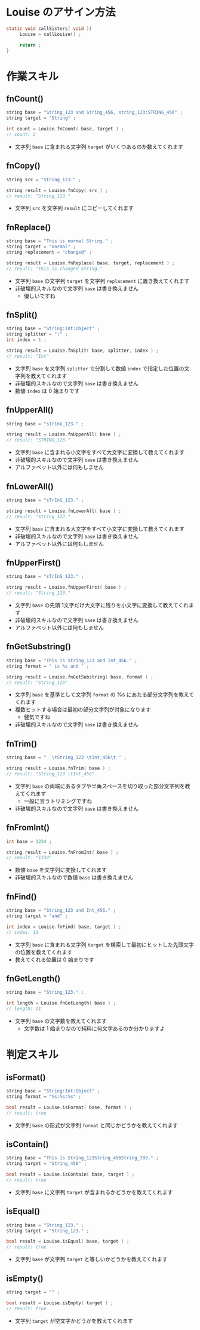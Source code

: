 # Louise のアサイン方法
```c
static void callSisters( void ){
     Louise = callLouise() ;

     return ;
}
```

# 作業スキル
## fnCount()
```c
string base = "String_123 and String_456, string_123:STRING_456" ;
string target = "String" ;

int count = Louise.fnCount( base, target ) ;
// count: 2
```
* 文字列 `base` に含まれる文字列 `target` がいくつあるのか数えてくれます

## fnCopy()
```c
string src = "String_123." ;

string result = Louise.fnCopy( src ) ;
// result: "String_123."
```
* 文字列 `src` を文字列 `result` にコピーしてくれます

## fnReplace()
```c
string base = "This is normal String." ;
string target = "normal" ;
string replacement = "changed" ;

string result = Louise.fnReplace( base, target, replacement ) ;
// result: "This is changed String."
```
* 文字列 `base` の文字列 `target` を文字列 `replacement` に置き換えてくれます
* 非破壊的スキルなので文字列 `base` は書き換えません
  * 優しいですね

## fnSplit()
```c
string base = "String:Int:Object" ;
string splitter = ":" ;
int index = 1 ;

string result = Louise.fnSplit( base, splitter, index ) ;
// result: "Int"
```
* 文字列 `base` を文字列 `splitter` で分割して数値 `index` で指定した位置の文字列を教えてくれます
* 非破壊的スキルなので文字列 `base` は書き換えません
* 数値 `index` は 0 始まりです

## fnUpperAll()
```c
string base = "sTrInG_123." ;

string result = Louise.fnUpperAll( base ) ;
// result: "STRING_123."
```
* 文字列 `base` に含まれる小文字をすべて大文字に変換して教えてくれます
* 非破壊的スキルなので文字列 `base` は書き換えません
* アルファベット以外には何もしません

## fnLowerAll()
```c
string base = "sTrInG_123." ;

string result = Louise.fnLowerAll( base ) ;
// result: "string_123."
```
* 文字列 `base` に含まれる大文字をすべて小文字に変換して教えてくれます
* 非破壊的スキルなので文字列 `base` は書き換えません
* アルファベット以外には何もしません

## fnUpperFirst()
```c
string base = "sTrInG_123." ;

string result = Louise.fnUpperFirst( base ) ;
// result: "String_123."
```
* 文字列 `base` の先頭 1文字だけ大文字に残りを小文字に変換して教えてくれます
* 非破壊的スキルなので文字列 `base` は書き換えません
* アルファベット以外には何もしません

## fnGetSubstring()
```c
string base = "This is String_123 and Int_456." ;
string format = " is %s and " ;

string result = Louise.fnGetSubstring( base, format ) ;
// result: "String_123"
```
* 文字列 `base` を基準として文字列 `format` の %s にあたる部分文字列を教えてくれます
* 複数ヒットする場合は最初の部分文字列が対象になります
  * 健気ですね
* 非破壊的スキルなので文字列 `base` は書き換えません

## fnTrim()
```c
string base = "  \tString_123 \tInt_456\t " ;

string result = Louise.fnTrim( base ) ;
// result: "String_123 \tInt_456"
```
* 文字列 `base` の両端にあるタブや半角スペースを切り取った部分文字列を教えてくれます
  * 一般に言うトリミングですね
* 非破壊的スキルなので文字列 `base` は書き換えません

## fnFromInt()
```c
int base = 1234 ;

string result = Louise.fnFromInt( base ) ;
// result: "1234"
```
* 数値 `base` を文字列に変換してくれます
* 非破壊的スキルなので数値 `base` は書き換えません

## fnFind()
```c
string base = "String_123 and Int_456." ;
string target = "and" ;

int index = Louise.fnFind( base, target ) ;
// index: 11
```
* 文字列 `base` に含まれる文字列 `target` を検索して最初にヒットした先頭文字の位置を教えてくれます
* 教えてくれる位置は 0 始まりです

## fnGetLength()
```c
string base = "String_123." ;

int length = Louise.fnGetLength( base ) ;
// length: 11
```
* 文字列 `base` の文字数を教えてくれます
  * 文字数は 1 始まりなので純粋に何文字あるのか分かりますよ

# 判定スキル
## isFormat()
```c
string base = "String:Int:Object" ;
string format = "%s:%s:%s" ;

bool result = Louise.isFormat( base, format ) ;
// result: true
```
* 文字列 `base` の形式が文字列 `format` と同じかどうかを教えてくれます

## isContain()
```c
string base = "This is String_123String_456String_789." ;
string target = "String_456" ;

bool result = Louise.isContain( base, target ) ;
// result: true
```
* 文字列 `base` に文字列 `target` が含まれるかどうかを教えてくれます

## isEqual()
```c
string base = "String_123." ;
string target = "String_123." ;

bool result = Louise.isEqual( base, target ) ;
// result: true
```
* 文字列 `base` が文字列 `target` と等しいかどうかを教えてくれます

## isEmpty()
```c
string target = "" ;

bool result = Louise.isEmpty( target ) ;
// result: true
```
* 文字列 `target` が空文字かどうかを教えてくれます
